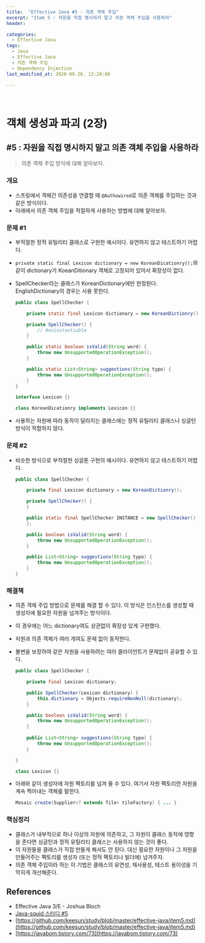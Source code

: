 ```yaml
---
title:  "Effective Java #5 - 의존 객체 주입"
excerpt: "Item 5 : 자원을 직접 명시하지 말고 의존 객체 주입을 사용하라"
header:

categories:
  - Effective Java
tags:
  - Java
  - Effective Java
  - 의존 객체 주입
  - Dependency Injection
last_modified_at: 2020-09-20. 12:20:00

---
```


<br>

# 객체 생성과 파괴 (2장)

## #5 : 자원을 직접 명시하지 말고 의존 객체 주입을 사용하라

> 의존 객체 주입 방식에 대해 알아보자.

### 개요

- 스프링에서 객체간 의존성을 연결할 때 `@Authowired`로 의존 객체를 주입하는 것과 같은 방식이다.
- 아래에서 의존 객체 주입을 적절하게 사용하는 방법에 대해 알아보자.



### 문제 #1

- 부적절한 정적 유틸리티 클래스로 구현한 예시이다. 유연하지 않고 테스트하기 어렵다.

- `private static final Lexicon dictionary = new KoreanDicationry();`와 같이 dictionary가 KoeanDitionary 객체로 고정되어 있어서 확장성이 없다.

- SpellChecker라는 클래스가 KoreanDictionary에만 한정된다. EnglishDictionary의 경우는 사용 못한다.

  ```java
  public class SpellChecker {
  
      private static final Lexicon dictionary = new KoreanDictionry();
  
      private SpellChecker() {
          // Noninstantiable
      }
  
      public static boolean isValid(String word) {
          throw new UnsupportedOperationException();
      }
  
      public static List<String> suggestions(String typo) {
          throw new UnsupportedOperationException();
      }
  }
  ```

  ```java
  interface Lexicon {}
  
  class KoreanDicationry implements Lexicon {}
  ```

- 사용하는 자원에 따라 동작이 달라지는 클래스에는 정적 유틸리티 클래스나 싱글턴 방식이 적합하지 않다.



### 문제 #2

- 비슷한 방식으로 부적절한 싱글톤 구현의 예시이다. 유연하지 않고 테스트하기 어렵다.

  ```java
  public class SpellChecker {
  
      private final Lexicon dictionary = new KoreanDictionry();
  
      private SpellChecker() {
      }
  
      public static final SpellChecker INSTANCE = new SpellChecker() {
      };
  
      public boolean isValid(String word) {
          throw new UnsupportedOperationException();
      }
  
      public List<String> suggestions(String typo) {
          throw new UnsupportedOperationException();
      }
  }
  ```



### 해결책

- 의존 객체 주입 방법으로 문제를 해결 할 수 있다. 이 방식은 인스턴스를 생성할 때 생성자에 필요한 자원을 넘겨주는 방식이다.

- 이 경우에는 어느 dictionary여도 상관없이 확장성 있게 구현했다.

- 자원과 의존 객체가 여러 개여도 문제 없이 동작한다.

- 불변을 보장하여 같은 자원을 사용하려는 여러 클라이언트가 문제없이 공유할 수 있다.

  ```java
  public class SpellChecker {
  
      private final Lexicon dictionary;
  
      public SpellChecker(Lexicon dictionary) {
          this.dictionary = Objects.requireNonNull(dictionary);
      }
  
      public boolean isValid(String word) {
          throw new UnsupportedOperationException();
      }
      
      public List<String> suggestions(String typo) {
          throw new UnsupportedOperationException();
      }
  
  }
  
  class Lexicon {}
  ```

- 아래와 같이 생성자에 자원 팩토리를 넘겨 줄 수 있다. 여기서 자원 팩토리란 자원을 계속 찍어내는 객체를 말한다.

  ```java
  Mosaic create(Supplier<? extends Tile> tileFactory) { ... }
  ```

  

### 핵심정리

- 클래스가 내부적으로 하나 이상의 자원에 의존하고, 그 자원이 클래스 동작에 영향을 준다면 싱글턴과 정적 유틸리티 클래스는 사용하지 않는 것이 좋다.
- 이 자원들을 클래스가 직접 만들게 해서도 안 된다. 대신 필요한 자원이나 그 자원을 만들어주는 팩토리를 생성자 (또는 정적 팩토리나 빌더에) 넘겨주자.
- 의존 객체 주입이라 하는 이 기법은 클래스의 유연성, 재사용성, 테스트 용이성을 기막히게 개선해준다.



## References

- Effective Java 3/E - Joshua Bloch
- [Java-squid 스터디 #5](https://github.com/java-squid/effective-java/issues/5)
- [https://github.com/keesun/study/blob/master/effective-java/item5.md](https://github.com/keesun/study/blob/master/effective-java/item5.md)
- [https://javabom.tistory.com/73](https://javabom.tistory.com/73)

